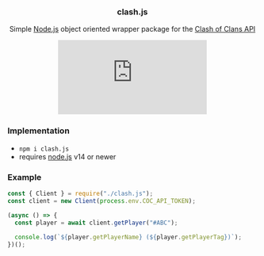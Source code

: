 <div align="center">
  
  ### clash.js
  
  Simple [Node.js](https://nodejs.org/en/) object oriented wrapper package for the [Clash of Clans API](https://developer.clashofclans.com/#/)
  
  [![Logo](https://img.shields.io/npm/v/clash.js)](https://www.npmjs.com/package/clash.js)

</div>

### Implementation
  
- ```npm i clash.js```
- requires [node.js](https://nodejs.org/en/) v14 or newer
  
### Example
  
```js
const { Client } = require("./clash.js");
const client = new Client(process.env.COC_API_TOKEN);

(async () => {
  const player = await client.getPlayer("#ABC");
  
  console.log(`${player.getPlayerName} (${player.getPlayerTag})`);
})();
```
